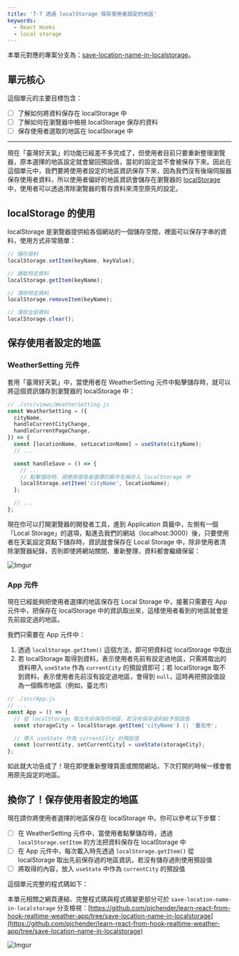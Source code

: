 ```yaml
---
title: '7-7 透過 localStorage 保存使用者設定的地區'
keywords:
  - React Hooks
  - local storage
---
```


本單元對應的專案分支為：[save-location-name-in-localstorage](https://github.com/pjchender/learn-react-from-hook-realtime-weather-app/tree/save-location-name-in-localstorage)。

## 單元核心

這個單元的主要目標包含：

- [ ] 了解如何將資料保存在 localStorage 中
- [ ] 了解如何在瀏覽器中檢視 localStorage 保存的資料
- [ ] 保存使用者選取的地區在 localStorage 中

---

現在「臺灣好天氣」的功能已經差不多完成了，但使用者目前只要重新整理瀏覽器，原本選擇的地區設定就會變回預設值，當初的設定並不會被保存下來。因此在這個單元中，我們要將使用者設定的地區資訊保存下來，因為我們沒有後端伺服器保存使用者資料，所以使用者偏好的地區資訊會儲存在瀏覽器的 [localStorage](https://developer.mozilla.org/en-US/docs/Web/API/Window/localStorage) 中，使用者可以透過清除瀏覽器的暫存資料來清空原先的設定。

## localStorage 的使用

localStorage 是瀏覽器提供給各個網站的一個儲存空間，裡面可以保存字串的資料，使用方式非常簡單：

```js
// 儲存資料
localStorage.setItem(keyName, keyValue);

// 讀取特定資料
localStorage.getItem(keyName);

// 清除特定資料
localStorage.removeItem(keyName);

// 清除全部資料
localStorage.clear();
```

## 保存使用者設定的地區

### WeatherSetting 元件

套用「臺灣好天氣」中，當使用者在 WeatherSetting 元件中點擊儲存時，就可以將這個資訊儲存到瀏覽器的 localStorage 中：

```jsx
// ./src/views/WeatherSetting.js
const WeatherSetting = ({
  cityName,
  handleCurrentCityChange,
  handleCurrentPageChange,
}) => {
  const [locationName, setLocationName] = useState(cityName);
  // ...

  const handleSave = () => {
    // ...
    // 點擊儲存時，順便將使用者選擇的縣市名稱存入 localStorage 中
    localStorage.setItem('cityName', locationName);
  };

  // ...
};
```

現在你可以打開瀏覽器的開發者工具，進到 Application 頁籤中，左側有一個「Local Storage」的選項，點進去我們的網站（localhost:3000）後，只要使用者在天氣設定頁點下儲存時，資訊就會保存在 Local Storage 中，除非使用者清除瀏覽器紀錄，否則即使將網站關閉、重新整理，資料都會繼續保留：

![Imgur](https://i.imgur.com/Mo77ds4.png)

### App 元件

現在已經能夠把使用者選擇的地區保存在 Local Storage 中，接著只需要在 App 元件中，把保存在 localStorage 中的資訊取出來，這樣使用者看到的地區就會是先前設定過的地區。

我們只需要在 App 元件中：

1. 透過 `localStorage.getItem()` 這個方法，即可把資料從 localStorage 中取出
2. 若 localStorage 取得到資料，表示使用者先前有設定過地區，只需將取出的資料帶入 `useState` 作為 `currentCity` 的預設資即可；若 localStorage 取不到資料，表示使用者先前沒有設定過地區，會得到 `null`，這時再把預設值設為一個縣市地區（例如，臺北市）

```jsx
// ./src/App.js
// ...
const App = () => {
  // 從 localStorage 取出先前保存的地區，若沒有保存過則給予預設值
  const storageCity = localStorage.getItem('cityName') || '臺北市';

  // 帶入 useState 作為 currentCity 的預設值
  const [currentCity, setCurrentCity] = useState(storageCity);
};
```

如此就大功告成了！現在即使重新整理頁面或關閉網站，下次打開的時候一樣會套用原先設定的地區。

## 換你了！保存使用者設定的地區

現在請你將使用者選擇的地區保存在 localStorage 中。你可以參考以下步驟：

- [ ] 在 WeatherSetting 元件中，當使用者點擊儲存時，透過 `localStorage.setItem` 的方法把資料保存在 localStorage 中
- [ ] 在 App 元件中，每次載入時先透過 `localStorage.getItem()` 從 localStorage 取出先前保存過的地區資訊，若沒有儲存過則使用預設值
- [ ] 將取得的內容，放入 `useState` 中作為 `currentCity` 的預設值

這個單元完整的程式碼如下：

本單元相關之網頁連結、完整程式碼與程式碼變更部分可於 `save-location-name-in-localstorage` 分支檢視：[https://github.com/pjchender/learn-react-from-hook-realtime-weather-app/tree/save-location-name-in-localstorage](https://github.com/pjchender/learn-react-from-hook-realtime-weather-app/tree/save-location-name-in-localstorage)

![Imgur](https://i.imgur.com/lcpdAmg.png)
